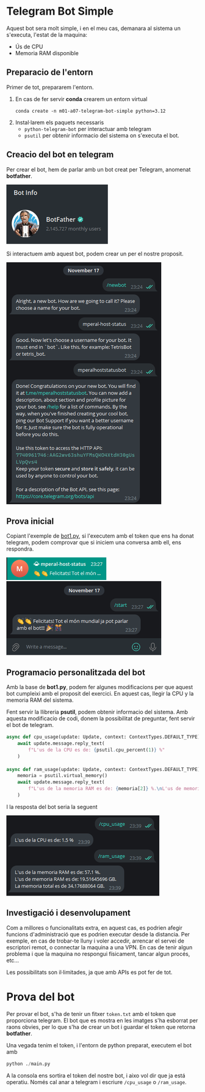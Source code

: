 # Telegram Bot Simple

Aquest bot sera molt simple, i en el meu cas, demanara al sistema un s'executa, l'estat de la maquina:
- Ús de CPU
- Memoria RAM disponible

## Preparacio de l'entorn
Primer de tot, prepararem l'entorn.
1. En cas de fer servir **conda** crearem un entorn virtual
    ```
    conda create -n m01-a07-telegram-bot-simple python=3.12
    ```
2. Instal·larem els paquets necessaris
    - `python-telegram-bot` per interactuar amb telegram
    - `psutil` per obtenir informacio del sistema on s'executa el bot.

## Creacio del bot en telegram
Per crear el bot, hem de parlar amb un bot creat per Telegram, anomenat **botfather**.

![Captura del perfil de botfather](img/image-2.png)

Si interactuem amb aquest bot, podem crear un per el nostre proposit.

![Procés de creacio del bot amb botfather](img/image-3.png)

## Prova inicial
Copiant l'exemple de [bot1.py](https://github.com/fbarraga/CEIABD_M01/blob/main/bot1.py), si l'executem amb el token que ens ha donat telegram, podem comprovar que si iniciem una conversa amb ell, ens respondra.

![Bot en la llista de chats](img/image.png)
![Conversa amb el bot](img/image-1.png)

## Programacio personalitzada del bot
Amb la base de **bot1.py**, podem fer algunes modificacions per que aquest bot cumpleixi amb el proposit del exercici. En aquest cas, llegir la CPU y la memoria RAM del sistema.

Fent servir la llibreria **psutil**, podem obtenir informacio del sistema. Amb aquesta modificacio de codi, donem la possibilitat de preguntar, fent servir el bot de telegram.
```python
async def cpu_usage(update: Update, context: ContextTypes.DEFAULT_TYPE) -> None:
    await update.message.reply_text(
        f"L'us de la CPU es de: {psutil.cpu_percent(1)} %"
    )

async def ram_usage(update: Update, context: ContextTypes.DEFAULT_TYPE) -> None:
    memoria = psutil.virtual_memory()
    await update.message.reply_text(
        f"L'us de la memoria RAM es de: {memoria[2]} %.\nL'us de memoria RAM es de: {memoria[3]/1000000000} GB.\nLa memoria total es de {memoria[0]/1000000000} GB."
    )
```

I la resposta del bot seria la seguent

![Resposta del bot](img/image-4.png)

## Investigació i desenvolupament
Com a millores o funcionalitats extra, en aquest cas, es podrien afegir funcions d'administració que es podrien executar desde la distancia. Per exemple, en cas de trobar-te lluny i voler accedir, arrencar el servei de escriptori remot, o connectar la maquina a una VPN. En cas de tenir algun problema i que la maquina no respongui físicament, tancar algun procés, etc...

Les possibilitats son il·limitades, ja que amb APIs es pot fer de tot.

# Prova del bot

Per provar el bot, s'ha de tenir un fitxer `token.txt` amb el token que proporciona telegram. 
El bot que es mostra en les imatges s'ha esborrat per raons obvies, per lo que s'ha de crear un bot i guardar el token que retorna **botfather**.

Una vegada tenim el token, i l'entorn de python preparat, executem el bot amb 
```python
python ./main.py
```

A la consola ens sortira el token del nostre bot, i aixo vol dir que ja está operatiu. Només cal anar a telegram i escriure `/cpu_usage` o `/ram_usage`.